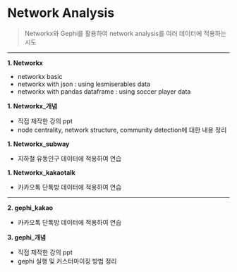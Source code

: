 # Network Analysis
> Networkx와 Gephi를 활용하여 network analysis를 여러 데이터에 적용하는 시도

-------------------------------


**1. Networkx**
- networkx basic
- networkx with json : using lesmiserables data
- networkx with pandas dataframe : using soccer player data

**1. Networkx_개념**
- 직접 제작한 강의 ppt
- node centrality, network structure, community detection에 대한 내용 정리

**1. Networkx_subway**
- 지하철 유동인구 데이터에 적용하여 연습

**1. Networkx_kakaotalk**
- 카카오톡 단톡방 데이터에 적용하여 연습

----------------------

**2. gephi_kakao**
- 카카오톡 단톡방 데이터에 적용하여 연습

**3. gephi_개념**
- 직접 제작한 강의 ppt
- gephi 실행 및 커스터마이징 방법 정리

